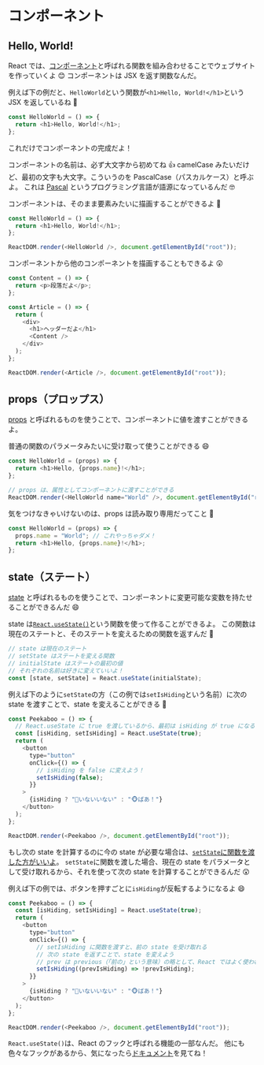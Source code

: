 # コンポーネント

## Hello, World!

React では、[コンポーネント](https://ja.reactjs.org/docs/glossary.html#components)と呼ばれる関数を組み合わせることでウェブサイトを作っていくよ 😊
コンポーネントは JSX を返す関数なんだ。

例えば下の例だと、`HelloWorld`という関数が`<h1>Hello, World!</h1>`という JSX を返しているね 👀

```javascript
const HelloWorld = () => {
  return <h1>Hello, World!</h1>;
};
```

これだけでコンポーネントの完成だよ！

コンポーネントの名前は、必ず大文字から初めてね 👍
camelCase みたいだけど、最初の文字も大文字。こういうのを PascalCase（パスカルケース）と呼ぶよ。
これは [Pascal](https://ja.wikipedia.org/wiki/Pascal) というプログラミング言語が語源になっているんだ 🤓

コンポーネントは、そのまま要素みたいに描画することができるよ 🙂

```javascript
const HelloWorld = () => {
  return <h1>Hello, World!</h1>;
};

ReactDOM.render(<HelloWorld />, document.getElementById("root"));
```

コンポーネントから他のコンポーネントを描画することもできるよ 😲

```javascript
const Content = () => {
  return <p>段落だよ</p>;
};

const Article = () => {
  return (
    <div>
      <h1>ヘッダーだよ</h1>
      <Content />
    </div>
  );
};

ReactDOM.render(<Article />, document.getElementById("root"));
```

## props（プロップス）

[props](https://ja.reactjs.org/docs/components-and-props.html) と呼ばれるものを使うことで、コンポーネントに値を渡すことができるよ。

普通の関数のパラメータみたいに受け取って使うことができる 😄

```javascript
const HelloWorld = (props) => {
  return <h1>Hello, {props.name}!</h1>;
};

// props は、属性としてコンポーネントに渡すことができる
ReactDOM.render(<HelloWorld name="World" />, document.getElementById("root"));
```

気をつけなきゃいけないのは、props は読み取り専用だってこと 🤭

```javascript
const HelloWorld = (props) => {
  props.name = "World"; // これやっちゃダメ！
  return <h1>Hello, {props.name}!</h1>;
};
```

## state（ステート）

[state](https://ja.reactjs.org/docs/state-and-lifecycle.html) と呼ばれるものを使うことで、コンポーネントに変更可能な変数を持たせることができるんだ 😄

state は[`React.useState()`](https://ja.reactjs.org/docs/hooks-reference.html#usestate)という関数を使って作ることができるよ。
この関数は現在のステートと、そのステートを変えるための関数を返すんだ 🙂

```javascript
// state は現在のステート
// setState はステートを変える関数
// initialState はステートの最初の値
// それぞれの名前は好きに変えていいよ！
const [state, setState] = React.useState(initialState);
```

例えば下のように`setState`の方（この例では`setIsHiding`という名前）に次の state を渡すことで、state を変えることができる 👀

```javascript
const Peekaboo = () => {
  // React.useState に true を渡しているから、最初は isHiding が true になる
  const [isHiding, setIsHiding] = React.useState(true);
  return (
    <button
      type="button"
      onClick={() => {
        // isHiding を false に変えよう！
        setIsHiding(false);
      }}
    >
      {isHiding ? "🙈いないいない" : "🐵ばあ！"}
    </button>
  );
};

ReactDOM.render(<Peekaboo />, document.getElementById("root"));
```

もし次の state を計算するのに今の state が必要な場合は、[`setState`に関数を渡した方がいいよ](https://ja.reactjs.org/docs/hooks-reference.html#functional-updates)。
`setState`に関数を渡した場合、現在の state をパラメータとして受け取れるから、それを使って次の state を計算することができるんだ 😲

例えば下の例では、ボタンを押すごとに`isHiding`が反転するようになるよ 😄

```javascript
const Peekaboo = () => {
  const [isHiding, setIsHiding] = React.useState(true);
  return (
    <button
      type="button"
      onClick={() => {
        // setIsHiding に関数を渡すと、前の state を受け取れる
        // 次の state を返すことで、state を変えよう
        // prev は previous（「前の」という意味）の略として、React ではよく使われるよ
        setIsHiding((prevIsHiding) => !prevIsHiding);
      }}
    >
      {isHiding ? "🙈いないいない" : "🐵ばあ！"}
    </button>
  );
};

ReactDOM.render(<Peekaboo />, document.getElementById("root"));
```

`React.useState()`は、React のフックと呼ばれる機能の一部なんだ。
他にも色々なフックがあるから、気になったら[ドキュメント](https://ja.reactjs.org/docs/hooks-reference.html)を見てね！
